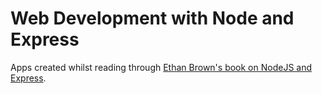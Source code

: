 # Web Development with Node and Express

Apps created whilst reading through [Ethan Brown's book on NodeJS and Express](http://shop.oreilly.com/product/0636920032977.do).
